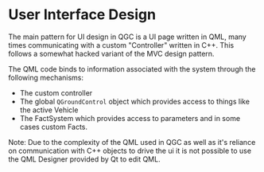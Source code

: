 # User Interface Design

The main pattern for UI design in QGC is a UI page written in QML, many times communicating with a custom "Controller" written in C++. This follows a somewhat hacked variant of the MVC design pattern. 

The QML code binds to information associated with the system through the following mechanisms:
* The custom controller
* The global ``QGroundControl`` object which provides access to things like the active Vehicle
* The FactSystem which provides access to parameters and in some cases custom Facts.

Note: Due to the complexity of the QML used in QGC as well as it's reliance on communication with C++ objects to drive the ui it is not possible to use the QML Designer provided by Qt to edit QML.